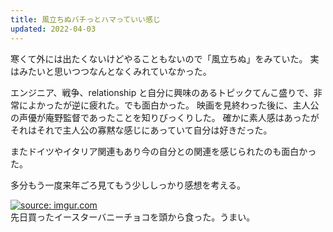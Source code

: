 ```yaml
---
title: 風立ちぬバチっとハマっていい感じ
updated: 2022-04-03
---
```


寒くて外には出たくないけどやることもないので「風立ちぬ」をみていた。
実はみたいと思いつつなんとなくみれていなかった。

エンジニア、戦争、relationship と自分に興味のあるトピックてんこ盛りで、非常によかったが逆に疲れた。でも面白かった。
映画を見終わった後に、主人公の声優が庵野監督であったことを知りびっくりした。
確かに素人感はあったがそれはそれで主人公の寡黙な感じにあっていて自分は好きだった。

またドイツやイタリア関連もあり今の自分との関連を感じられたのも面白かった。

多分もう一度来年ごろ見てもう少ししっかり感想を考える。

<a href="https://imgur.com/cGSsffU"><img src="https://i.imgur.com/cGSsffU.png" title="source: imgur.com" /></a>  
先日買ったイースターバニーチョコを頭から食った。うまい。
